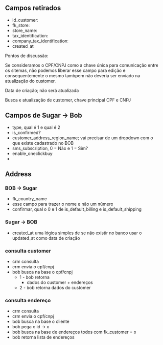 ## Campos retirados
- id_customer:
- fk_store:
- store_name:
- tax_identification:
- company_tax_identification:
- created_at

Pontos de discussão:

Se consideramos o CPF/CNPJ como a chave única para comunicação entre os sitemas, não podemos liberar esse campo para edição e consequentemente o mesmo tambpem não deveria ser enviado na atualização do customer.

Data de criação; não será atualizada

Busca e atualização de customer, chave principal CPF e CNPJ

## Campos de Sugar -> Bob
- type, qual é 1 e qual é 2
- is_confirmed?
- customer_address_region_name; vai precisar de um dropdown com o que existe cadastrado no BOB
- sms_subscription, 0 = Não e 1 = Sim?
- enable_oneclickbuy
-  

## Address

###  BOB -> Sugar
- fk_country_name
- esse campo para trazer o nome e não um número
- confirmar, qual o 0 e 1 de is_default_billing e is_default_shipping

### Sugar -> BOB
- created_at uma lógica simples de se não existir no banco usar o updated_at como data de criação

###  consulta customer

- crm consulta
- crm envia o cpf/cnpj
- bob busca na base o cpf/cnpj
    - 1 - bob retorna
        - dados do customer + endereços
    - 2 - bob retorna dados do customer

###  consulta endereço

- crm consulta
- crm envia o cpf/cnpj
- bob busca na base o cliente
- bob pega o id -> x
- bob busca na base de endereços todos com fk_customer = x
- bob retorna lista de endereços